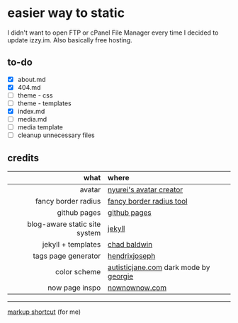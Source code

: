 # easier way to static
I didn't want to open FTP or cPanel File Manager every time I decided to update izzy.im. Also basically free hosting.

## to-do
- [x] about.md
- [x] 404.md
- [ ] theme - css
- [ ] theme - templates
- [x] index.md
- [ ] media.md
- [ ] media template
- [ ] cleanup unnecessary files

## credits
| what  | where |
| ---:   | :---   |
| avatar | [nyurei's avatar creator](https://picrew.me/image_maker/1300090/) |
| fancy border radius | [fancy border radius tool](https://9elements.github.io/fancy-border-radius/) |
| github pages | [github pages](https://pages.github.com/) |
| blog-aware static site system | [jekyll](https://jekyllrb.com/) |
| jekyll  + templates | [chad baldwin](https://chadbaldwin.net/2021/03/14/how-to-build-a-sql-blog.html) |
| tags page generator | [hendrixjoseph](https://github.com/marketplace/actions/tag-page-generator-for-jekyll-blogs) |
| color scheme | [autisticjane.com](//autisticjane.com) dark mode by [georgie](//hey.georgie.nu)|
| now page inspo | [nownownow.com](https://nownownow.com/)|

----

[markup shortcut](https://docs.github.com/en/get-started/writing-on-github/getting-started-with-writing-and-formatting-on-github/basic-writing-and-formatting-syntax) (for me)
